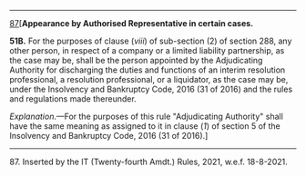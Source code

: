 ****

[87](javascript:ShowFootnote\('fn287'\);)[**Appearance by Authorised Representative in certain cases.**

**51B.** For the purposes of clause (_viii_) of sub-section (2) of section 288, any other person, in respect of a company or a limited liability partnership, as the case may be, shall be the person appointed by the Adjudicating Authority for discharging the duties and functions of an interim resolution professional, a resolution professional, or a liquidator, as the case may be, under the Insolvency and Bankruptcy Code, 2016 (31 of 2016) and the rules and regulations made thereunder.

_Explanation_.—For the purposes of this rule "Adjudicating Authority" shall have the same meaning as assigned to it in clause (_1_) of section 5 of the Insolvency and Bankruptcy Code, 2016 (31 of 2016).]

* * *

87\. Inserted by the IT (Twenty-fourth Amdt.) Rules, 2021, w.e.f. 18-8-2021.